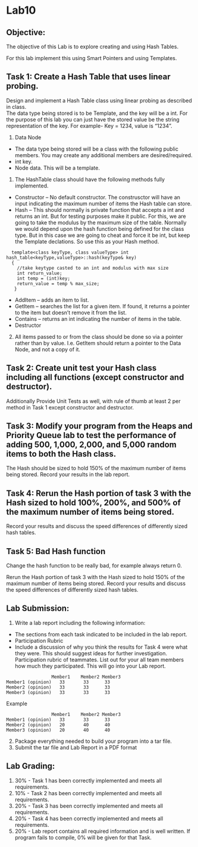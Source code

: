 # Lab10

## Objective:
The objective of this Lab is to explore creating and using Hash Tables.

For this lab implement this using Smart Pointers and using Templates.

## Task 1:  Create a Hash Table that uses linear probing.
Design and implement a Hash Table class using linear probing as described in class.  
The data type being stored is to be Template, and the key will be a int.  For the purpose of this lab you can just have the stored value be the string representation of the key.  For example-  Key = 1234, value is “1234”.

1. Data Node
  *	The data type being stored will be a class with the following public members.  You may create any additional members are desired/required.
  *	int key.
  *	Node data.  This will be a template.
1.	The HashTable class should have the following methods fully implemented.
  *	Constructor –  No default constructor.  The construsctor will have an input indicating the maximum number of items the Hash table can store.  
  *	Hash – This should normally is private function that accepts a int and returns an int.  But for testing purposes make it public. For this, we are going to take the modulus by the maximum size of the table.
  Normally we would depend upon the hash function being defined for the class type.  But in this case we are going to cheat and force it be int, but keep the Template declations.  So use this as your Hash method.
```
  template<class keyType, class valueType> int hash_table<keyType,valueType>::hash(keyType& key)
  {
    //take keytype casted to an int and modulus with max size
    int return_value;
    int temp = (int)key;
    return_value = temp % max_size;
   }
```
  
  *	AddItem – adds an item to list.
  *	GetItem – searches the list for a given item.  If found, it returns a pointer to the item but doesn’t remove it from the list.
  *	Contains – returns an int indicating the number of items in the table.
  *	Destructor
2.	All items passed to or from the class should be done so via a pointer rather than by value.  I.e. GetItem should return a pointer to the Data Node, and not a copy of it.


## Task 2:  Create unit test your Hash class including all functions (except constructor and destructor).
Additionally Provide Unit Tests as well, with rule of thumb at least 2 per method in Task 1 except constructor and destructor.

## Task 3:  Modify your program from the Heaps and Priority Queue lab to test the performance of adding 500, 1,000, 2,000, and 5,000 random items to both the Hash class.  
The Hash should be sized to hold 150% of the maximum number of items being stored.  Record your results in the lab report.
 
## Task 4:  Rerun the Hash portion of task 3 with the Hash sized to hold 100%, 200%, and 500% of the maximum number of items being stored. 
Record your results and discuss the speed differences of differently sized hash tables.

## Task 5:  Bad Hash function
Change the hash function to be really bad, for example always return 0.

Rerun the Hash portion of task 3 with the Hash sized to hold 150% of the maximum number of items being stored. 
Record your results and discuss the speed differences of differently sized hash tables.

## Lab Submission:
1.	Write a lab report including the following information:
*	The sections from each task indicated to be included in the lab report. 
* Participation Rubric
*	Include a discussion of why you think the results for Task 4 were what they were.  This should suggest ideas for further investigation.
Participation rubric of teammates.  List out for your all team members how much they participated.  This will go into your Lab report.
```
	             Member1	Member2	Member3
Member1 (opinion)	33	     33	     33
Member2 (opinion)	33	     33	     33
Member3 (opinion)	33	     33	     33
```			
			
Example 			
```
	             Member1	Member2	Member3
Member1 (opinion)	33	     33	     33
Member2 (opinion)	20	     40	     40
Member3 (opinion)	20	     40	     40
```

2. Package everything needed to build your program into a tar file. 
3. Submit the tar file and Lab Report in a PDF format

## Lab Grading:
1.	30% - Task 1 has been correctly implemented and meets all requirements.
2.	10% - Task 2 has been correctly implemented and meets all requirements. 
3.	20% - Task 3 has been correctly implemented and meets all requirements. 
4.	20% - Task 4 has been correctly implemented and meets all requirements.
5.	20% - Lab report contains all required information and is well written.
If program fails to compile, 0% will be given for that Task.
